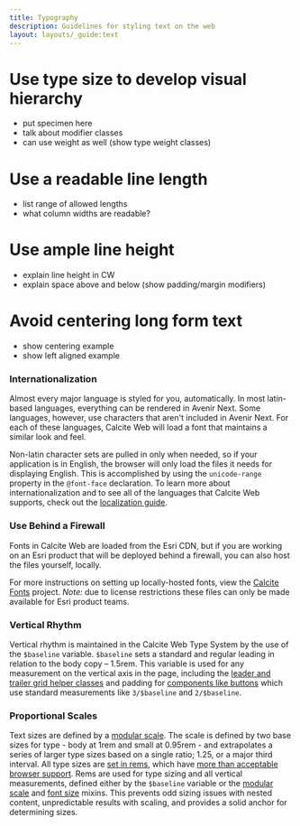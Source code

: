 ```yaml
---
title: Typography
description: Guidelines for styling text on the web
layout: layouts/_guide:text
---
```


# Use type size to develop visual hierarchy

- put specimen here
- talk about modifier classes
- can use weight as well (show type weight classes)

# Use a readable line length

- list range of allowed lengths
- what column widths are readable?

# Use ample line height

- explain line height in CW
- explain space above and below (show padding/margin modifiers)

# Avoid centering long form text

- show centering example
- show left aligned example

### Internationalization

Almost every major language is styled for you, automatically. In most latin-based languages, everything can be rendered in Avenir Next. Some languages, however, use characters that aren't included in Avenir Next. For each of these languages, Calcite Web will load a font that maintains a similar look and feel.

Non-latin character sets are pulled in only when needed, so if your application is in English, the browser will only load the files it needs for displaying English. This is accomplished by using the `unicode-range` property in the `@font-face` declaration. To learn more about internationalization and to see all of the languages that Calcite Web supports, check out the [localization guide](../localization/).

### Use Behind a Firewall

Fonts in Calcite Web are loaded from the Esri CDN, but if you are working on an Esri product that will be deployed behind a firewall, you can also host the files yourself, locally.

For more instructions on setting up locally-hosted fonts, view the [Calcite Fonts](https://github.com/ArcGIS/calcite-fonts) project. *Note:* due to license restrictions these files can only be made available for Esri product teams.

### Vertical Rhythm

Vertical rhythm is maintained in the Calcite Web Type System by the use of the `$baseline` variable. `$baseline` sets a standard and regular leading in relation to the body copy – 1.5rem. This variable is used for any measurement on the vertical axis in the page, including the [leader and trailer grid helper classes](../grid/#leader-and-trailer) and padding for [components like buttons](../components/#buttons) which use standard measurements like `3/$baseline` and `2/$baseline`.

### Proportional Scales

Text sizes are defined by a [modular scale](http://alistapart.com/article/more-meaningful-typography). The scale is defined by two base sizes for type - body at 1rem and small at 0.95rem - and extrapolates a series of larger type sizes based on a single ratio; 1.25, or a major third interval. All type sizes are [set in rems](http://snook.ca/archives/html_and_css/font-size-with-rem), which have [more than acceptable browser support](http://caniuse.com/#feat=rem). Rems are used for type sizing and all vertical measurements, defined either by the `$baseline` variable or the [modular scale](../sass/#modular-scale) and [font size](../sass/#font-size) mixins. This prevents odd sizing issues with nested content, unpredictable results with scaling, and provides a solid anchor for determining sizes.
